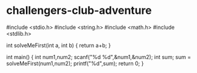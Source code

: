 # challengers-club-adventure

#include <stdio.h>
#include <string.h>
#include <math.h>
#include <stdlib.h>

int solveMeFirst(int a, int b) {
 return a+b;
}

int main() {
    int num1,num2;
    scanf("%d %d",&num1,&num2);
    int sum; 
    sum = solveMeFirst(num1,num2);
    printf("%d",sum);
    return 0;
}
